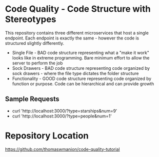 # Code Quality - Code Structure with Stereotypes
This repository contains three different microservices that host a single endpoint. Each endpoint is exactly the same - however the code is structured slightly differently.

 - Single File - BAD code structure representing what a "make it work" looks like in extreme programming. Bare minimum effort to allow the server to perform the job
 - Sock Drawers - BAD code structure representing code organized by sock drawers - where the file type dictates the folder structure
 - Functionality - GOOD code structure representing code organized by function or purpose. Code can be hierarchical and can provide growth

## Sample Requests
 - curl 'http://localhost:3000/?type=starships&num=9'
 - curl 'http://localhost:3000/?type=people&num=1'

# Repository Location
https://github.com/thomaswmanion/code-quality-tutorial
